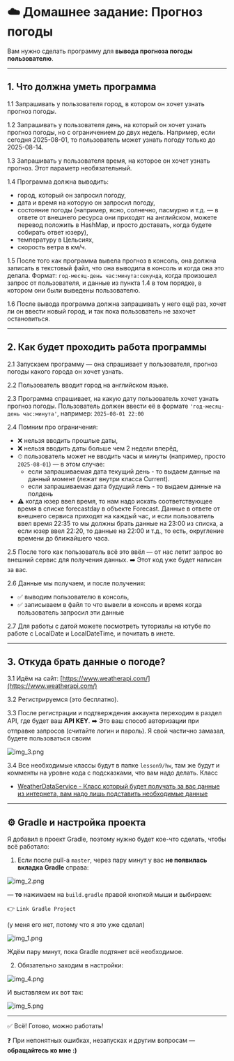 # ☁️ Домашнее задание: Прогноз погоды

Вам нужно сделать программу для **вывода прогноза погоды пользователю**.

---

## 1. Что должна уметь программа

1.1 Запрашивать у пользователя город, в котором он хочет узнать прогноз погоды.

1.2 Запрашивать у пользователя день, на который он хочет узнать прогноз погоды, но с ограничением до двух недель. Например, если сегодня 2025-08-01, то пользователь может узнать погоду только до 2025-08-14.

1.3 Запрашивать у пользователя время, на которое он хочет узнать прогноз. Этот параметр необязательный.

1.4 Программа должна выводить:

* город, который он запросил погоду,
* дата и время на которую он запросил погоду,
* состояние погоды (например, ясно, солнечно, пасмурно и т.д. — в ответе от внешнего ресурса они приходят на английском, можете перевод положить в HashMap, и просто доставать, когда будете собирать ответ юзеру),
* температуру в Цельсиях,
* скорость ветра в км/ч.

1.5 После того как программа вывела прогноз в консоль, она должна записать в текстовый файл, что она выводила в консоль и когда она это делала.
Формат: `год-месяц-день час:минута:секунда`, когда произошел запрос от пользователя, и данные из пункта 1.4 в том порядке, в котором они были выведены пользователю.

1.6 После вывода программа должна запрашивать у него ещё раз, хочет ли он ввести новый город, и так пока пользователь не захочет остановиться.

---

## 2. Как будет проходить работа программы

2.1 Запускаем программу — она спрашивает у пользователя, прогноз погоды какого города он хочет узнать.

2.2 Пользователь вводит город на английском языке.

2.3 Программа спрашивает, на какую дату пользователь хочет узнать прогноз погоды. Пользователь должен ввести её в формате `'год-месяц-день час:минута'`, например: `2025-08-01 22:00`

2.4 Помним про ограничения:

* ❌ нельзя вводить прошлые даты,
* ❌ нельзя вводить даты больше чем 2 недели вперёд,
* ⏱ пользователь может не вводить часы и минуты (например, просто `2025-08-01`) — в этом случае:
  * если запрашиваемая дата текущий день - то выдаем данные на данный момент (лежат внутри класса Current).
  * если запрашиваемая дата будущий лень - то выдаем данные на полдень
* ⚠️ когда юзер ввел время, то нам надо искать соответствующее время в списке forecastday в объекте Forecast. Данные в ответе от внешнего сервиса приходят на каждый час, и если пользователь ввел время 22:35 то мы должны брать данные на 23:00 из списка, а если юзер ввел 22:20, то данные на 22:00 и т.д., то есть, округление времени до ближайшего часа.

2.5 После того как пользователь всё это ввёл — от нас летит запрос во внешний сервис для получения данных.
➡️ Этот код уже будет написан за вас.

2.6 Данные мы получаем, и после получения:

* ✅ выводим пользователю в консоль,
* ✅ записываем в файл то что вывели в консоль и время когда пользователь запросил эти данные

2.7 Для работы с датой можете посмотреть туториалы на ютубе по работе с LocalDate и LocalDateTime, и почитать в инете.

---

## 3. Откуда брать данные о погоде?

3.1 Идём на сайт: [https://www.weatherapi.com/](https://www.weatherapi.com/)

3.2 Регистрируемся (это бесплатно).

3.3 После регистрации и подтверждения аккаунта переходим в раздел API, где будет ваш **API KEY**.
➡️ Это ваш способ авторизации при отправке запросов (считайте логин и пароль). Я свой частично замазал, будете 
пользоваться своим

![img\_3.png](img_3.png)

3.4 Все необходимые классы будут в папке `lesson9/hw`, там же будут и комменты на уровне кода с подсказками, что вам надо делать.
Класс 
- [WeatherDataService - Класс который будет получать за вас данные из интернета, вам надо лишь подставить необходимые данные](hw/service/WeatherDataService.java)

---

## ⚙️ Gradle и настройка проекта

Я добавил в проект Gradle, поэтому нужно будет кое-что сделать, чтобы всё работало:

1. Если после pull-a `master`, через пару минут у вас **не появилась вкладка Gradle** справа:

![img\_2.png](img_2.png)

— **то** нажимаем на `build.gradle` правой кнопкой мыши и выбираем:

👉 `Link Gradle Project`

(у меня его нет, потому что я это уже сделал)

![img\_1.png](img_1.png)

Ждём пару минут, пока Gradle подтянет всё необходимое.

2. Обязательно заходим в настройки:

![img\_4.png](img_4.png)

И выставляем их вот так:

![img\_5.png](img_5.png)

---

✅ Всё! Готово, можно работать!

❓ При непонятных ошибках, незапусках и другим вопросам — **обращайтесь ко мне :)**
